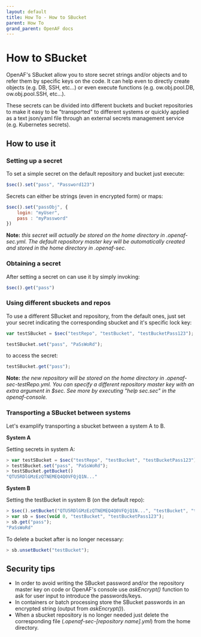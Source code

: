 ```yaml
---
layout: default
title: How To - How to SBucket
parent: How To
grand_parent: OpenAF docs
---
```

# How to SBucket

OpenAF's SBucket allow you to store secret strings and/or objects and to refer them by specific keys on the code. It can help even to directly create objects (e.g. DB, SSH, etc...) or even execute functions (e.g. ow.obj.pool.DB, ow.obj.pool.SSH, etc...).

These secrets can be divided into different buckets and bucket repositories to make it easy to be "transported" to different systems or quickly applied as a text json/yaml file through an external secrets management service (e.g. Kubernetes secrets).

## How to use it

### Setting up a secret

To set a simple secret on the default repository and bucket just execute:

````javascript
$sec().set("pass", "Password123")
````

Secrets can either be strings (even in encrypted form) or maps:

````javascript
$sec().set("passObj", {
    login: "myUser",
    pass : "myPassword"
})
````

**Note:** _this secret will actually be stored on the home directory in .openaf-sec.yml. The default repository master key will be automatically created and stored in the home directory in .openaf-sec._

### Obtaining a secret

After setting a secret on can use it by simply invoking:

````javascript
$sec().get("pass")
````

### Using different sbuckets and repos

To use a different SBucket and repository, from the default ones, just set your secret indicating the corresponding sbucket and it's specific lock key:

````javascript
var testSBucket = $sec("testRepo", "testBucket", "testBucketPass123");

testSBucket.set("pass", "PaSsWoRd");
````

to access the secret:

````javascript
testSBucket.get("pass");
````

**Note:** _the new repository will be stored on the home directory in .openaf-sec-testRepo.yml. You can specify a different repository master key with an extra argument in $sec. See more by executing "help $sec.$sec" in the openaf-console._

### Transporting a SBucket between systems

Let's examplify transporting a sbucket between a system A to B.

**System A**

Setting secrets in system A:

````javascript
> var testSBucket = $sec("testRepo", "testBucket", "testBucketPass123");
> testSBucket.set("pass", "PaSsWoRd");
> testSBucket.getBucket()
"QTU5RDlGMzEzQTNEMEQ4Q0VFQjQ1N..."
````

**System B**

Setting the testBucket in system B (on the default repo):

````javascript
> $sec().setBucket("QTU5RDlGMzEzQTNEMEQ4Q0VFQjQ1N...", "testBucket", "testBucketPass123");
> var sb = $sec(void 0, "testBucket", "testBucketPass123");
> sb.get("pass");
"PaSsWoRd"
````

To delete a bucket after is no longer necessary:

````javascript
> sb.unsetBucket("testBucket");
````

## Security tips

* In order to avoid writing the SBucket password and/or the repository master key on code or OpenAF's console use _askEncrypt()_ function to ask for user input to introduce the passwords/keys.
* In containers or batch processing store the SBucket passwords in an encrypted string (output from _askEncrypt()_).
* When a sbucket repository is no longer needed just delete the corresponding file (_.openaf-sec-[repository name].yml_) from the home directory.
